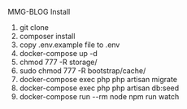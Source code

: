 MMG-BLOG Install

1. git clone
2. composer install
3. copy .env.example file to .env
4. docker-compose up -d
5. chmod 777 -R storage/
6. sudo chmod 777 -R bootstrap/cache/
7. docker-compose exec php php artisan migrate
8. docker-compose exec php php artisan db:seed
9. docker-compose run --rm node npm run watch





